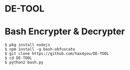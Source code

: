 # DE-TOOL
# Bash Encrypter & Decrypter
```
$ pkg install nodejs
$ npm install -g bash-obfuscate
$ git clone https://github.com/hax4you/DE-TOOL
$ cd DE-TOOL
$ python2 bash.py
```
